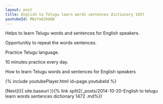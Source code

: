 ```yaml
---
layout: post
title: English to Telugu learn words sentences dictionary 1037 
youtubeId: MQzYx62hmQ8
---
```

 
 
Helps to learn Telugu words and sentences for English speakers.

Opportunitiy to repeat the words sentences. 

Practice Telugu language. 
 
10 minutes practice every day. 
 
How to learn Telugu words and sentences for English speakers 
 
{% include youtubePlayer.html id=page.youtubeId %}
 
 
[Next]({{ site.baseurl }}{% link  split2/_posts/2014-10-20-English to telugu learn words sentences dictionary 1472 .md%})
 
